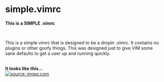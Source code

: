 # simple.vimrc
<strong>This is a SIMPLE .vimrc</strong>

<br>
<p>This is a simple vimrc that is designed to be a dropin .vimrc. It contains no plugins or other goofy things. This was designed just to give VIM some sane defaults to get a user up and running quickly.</p>
<br>
<strong>It looks like this...</strong>
<br>
<a href="http://imgur.com/20Bc1fO"><img src="http://i.imgur.com/20Bc1fO.png" title="source: imgur.com" /></a>
